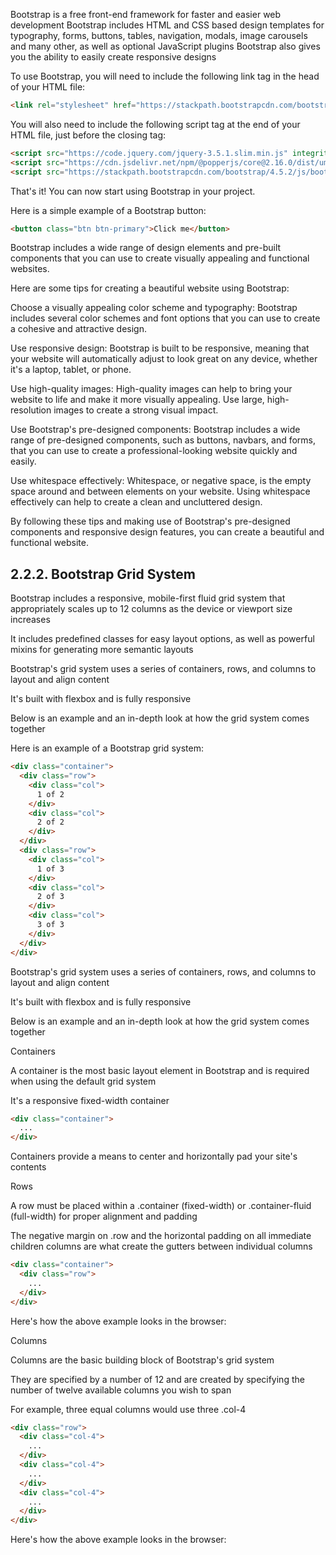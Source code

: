 Bootstrap is a free front-end framework for faster and easier web development
Bootstrap includes HTML and CSS based design templates for typography, forms, buttons, tables, navigation, modals, image carousels and many other, as well as optional JavaScript plugins
Bootstrap also gives you the ability to easily create responsive designs

To use Bootstrap, you will need to include the following link tag in the head of your HTML file:

```html
<link rel="stylesheet" href="https://stackpath.bootstrapcdn.com/bootstrap/4.5.2/css/bootstrap.min.css" integrity="sha384-JcKb8q3iqJ61gNV9KGb8thSsNjpSL0n8PARn9HuZOnIxN0hoP+VmmDGMN5t9UJ0Z" crossorigin="anonymous">
```
You will also need to include the following script tag at the end of your HTML file, just before the closing </body> tag:

```html
<script src="https://code.jquery.com/jquery-3.5.1.slim.min.js" integrity="sha384-DfXdz2htPH0lsSSs5nCTpuj/zy4C+OGpamoFVy38MVBnE+IbbVYUew+OrCXaRkfj" crossorigin="anonymous"></script>
<script src="https://cdn.jsdelivr.net/npm/@popperjs/core@2.16.0/dist/umd/popper.min.js" integrity="sha384-K1LnJ+9lVZ5K5z5dVu5QQ1g/vN8WYOIo/D0j2/XvZf8W/p/Gp1j/CpL42G1mWg" crossorigin="anonymous"></script>
<script src="https://stackpath.bootstrapcdn.com/bootstrap/4.5.2/js/bootstrap.min.js" integrity="sha384-B4gt1jrGC7Jh4AgTPSdUtOBvfO8shuf57BaghqFfPlYxofvL8/KUEfYiJOMMV+rV" crossorigin="anonymous"></script>
```
That's it! You can now start using Bootstrap in your project.

Here is a simple example of a Bootstrap button:

```html
<button class="btn btn-primary">Click me</button>
```

Bootstrap includes a wide range of design elements and pre-built components that you can use to create visually appealing and functional websites.

Here are some tips for creating a beautiful website using Bootstrap:

Choose a visually appealing color scheme and typography: Bootstrap includes several color schemes and font options that you can use to create a cohesive and attractive design.

Use responsive design: Bootstrap is built to be responsive, meaning that your website will automatically adjust to look great on any device, whether it's a laptop, tablet, or phone.

Use high-quality images: High-quality images can help to bring your website to life and make it more visually appealing. Use large, high-resolution images to create a strong visual impact.

Use Bootstrap's pre-designed components: Bootstrap includes a wide range of pre-designed components, such as buttons, navbars, and forms, that you can use to create a professional-looking website quickly and easily.

Use whitespace effectively: Whitespace, or negative space, is the empty space around and between elements on your website. Using whitespace effectively can help to create a clean and uncluttered design.

By following these tips and making use of Bootstrap's pre-designed components and responsive design features, you can create a beautiful and functional website.

## 2.2.2. Bootstrap Grid System

Bootstrap includes a responsive, mobile-first fluid grid system that appropriately scales up to 12 columns as the device or viewport size increases

It includes predefined classes for easy layout options, as well as powerful mixins for generating more semantic layouts

Bootstrap's grid system uses a series of containers, rows, and columns to layout and align content

It's built with flexbox and is fully responsive

Below is an example and an in-depth look at how the grid system comes together

Here is an example of a Bootstrap grid system:

```html
<div class="container">
  <div class="row">
    <div class="col">
      1 of 2
    </div>
    <div class="col">
      2 of 2
    </div>
  </div>
  <div class="row">
    <div class="col">
      1 of 3
    </div>
    <div class="col">
      2 of 3
    </div>
    <div class="col">
      3 of 3
    </div>
  </div>
</div>
```

Bootstrap's grid system uses a series of containers, rows, and columns to layout and align content

It's built with flexbox and is fully responsive

Below is an example and an in-depth look at how the grid system comes together

Containers

A container is the most basic layout element in Bootstrap and is required when using the default grid system

It's a responsive fixed-width container

```html
<div class="container">
  ...
</div>
```

Containers provide a means to center and horizontally pad your site's contents

Rows

A row must be placed within a .container (fixed-width) or .container-fluid (full-width) for proper alignment and padding

The negative margin on .row and the horizontal padding on all immediate children columns are what create the gutters between individual columns

```html
<div class="container">
  <div class="row">
    ...
  </div>
</div>
```

Here's how the above example looks in the browser:

Columns

Columns are the basic building block of Bootstrap's grid system

They are specified by a number of 12 and are created by specifying the number of twelve available columns you wish to span

For example, three equal columns would use three .col-4

```html
<div class="row">
  <div class="col-4">
    ...
  </div>
  <div class="col-4">
    ...
  </div>
  <div class="col-4">
    ...
  </div>
</div>
```

Here's how the above example looks in the browser:

